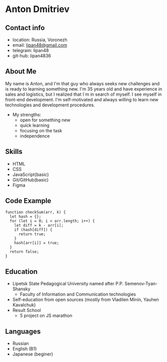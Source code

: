 # Anton Dmitriev

## Contact info

* location: Russia, Voronezh
* email: lipan48@gmail.com
* telegram: lipan48
* git-hub: lipan4836

## About Me

My name is Anton, and I'm that guy who always seeks new challenges and is ready to learning something new. I'm 35 years old and have experience in sales and logistics, but I realized that I`m in search of myself. I see myself in front-end development. I'm self-motivated and always willing to learn new technologies and development procedures.

* My strengths:
  * open for something new
  * quick learning
  * focusing on the task
  * independence

## Skills

* HTML
* CSS
* JavaScript(basic)
* Git/GitHub(basic)
* Figma

## Code Example

```
function checkSum(arr, k) {
  let hash = {};
  for (let i = 0; i < arr.length; i++) {
    let diff = k - arr[i];
    if (hash[diff]) {
      return true;
    }
    hash[arr[i]] = true;
  }
  return false;
}
```

## Education

* Lipetsk State Pedagogical University named after P.P. Semenov-Tyan-Shansky
  * Faculty of Information and Communication technologies
* Self-education from open sources (mostly from Vladilen Minin, Yauhen Kavalchuk)
* Result School
  * 5 project on JS marathon

## Languages
* Russian
* English (B1)
* Japanese (beginer)